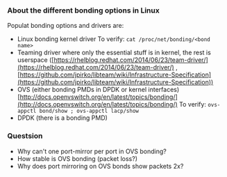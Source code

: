### About the different bonding options in Linux ###

Populat bonding options and drivers are:

* Linux bonding kernel driver
  To verify: `cat /proc/net/bonding/<bond name>`
* Teaming driver where only the essential stuff is in kernel, the rest is userspace ([https://rhelblog.redhat.com/2014/06/23/team-driver/](https://rhelblog.redhat.com/2014/06/23/team-driver/) , [https://github.com/jpirko/libteam/wiki/Infrastructure-Specification](https://github.com/jpirko/libteam/wiki/Infrastructure-Specification))
* OVS (either bonding PMDs in DPDK or kernel interfaces)
  [http://docs.openvswitch.org/en/latest/topics/bonding/](http://docs.openvswitch.org/en/latest/topics/bonding/)
  To verify: `ovs-appctl bond/show ; ovs-appctl lacp/show`
* DPDK (there is a bonding PMD)

### Questsion ###

* Why can't one port-mirror per port in OVS bonding?
* How stable is OVS bonding (packet loss?)
* Why does port mirroring on OVS bonds show packets 2x?
